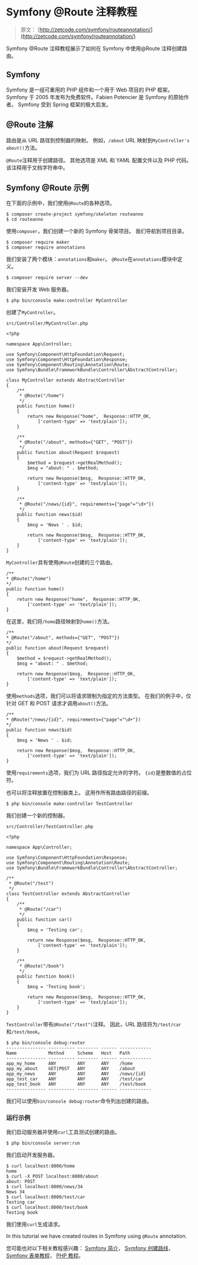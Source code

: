 # Symfony @Route 注释教程

> 原文： [http://zetcode.com/symfony/routeannotation/](http://zetcode.com/symfony/routeannotation/)

Symfony @Route 注释教程展示了如何在 Symfony 中使用@Route 注释创建路由。

## Symfony

Symfony 是一组可重用的 PHP 组件和一个用于 Web 项目的 PHP 框架。 Symfony 于 2005 年发布为免费软件。Fabien Potencier 是 Symfony 的原始作者。 Symfony 受到 Spring 框架的极大启发。

## @Route 注解

路由是从 URL 路径到控制器的映射。 例如，`/about` URL 映射到`MyController's` `about()`方法。

`@Route`注释用于创建路径。 其他选项是 XML 和 YAML 配置文件以及 PHP 代码。 该注释用于文档字符串中。

## Symfony @Route 示例

在下面的示例中，我们使用`@Route`的各种选项。

```
$ composer create-project symfony/skeleton routeanno
$ cd routeanno

```

使用`composer`，我们创建一个新的 Symfony 骨架项目。 我们导航到项目目录。

```
$ composer require maker
$ composer require annotations

```

我们安装了两个模块：`annotations`和`maker`。 `@Route`在`annotations`模块中定义。

```
$ composer require server --dev

```

我们安装开发 Web 服务器。

```
$ php bin/console make:controller MyController

```

创建了`MyController`。

`src/Controller/MyController.php`

```
<?php

namespace App\Controller;

use Symfony\Component\HttpFoundation\Request;
use Symfony\Component\HttpFoundation\Response;
use Symfony\Component\Routing\Annotation\Route;
use Symfony\Bundle\FrameworkBundle\Controller\AbstractController;

class MyController extends AbstractController
{
    /**
     * @Route("/home")
     */
    public function home()
    {
        return new Response("home",  Response::HTTP_OK,
            ['content-type' => 'text/plain']);
    }

    /**
     * @Route("/about", methods={"GET", "POST"})
     */
    public function about(Request $request)
    {
        $method = $request->getRealMethod();
        $msg = "about: " . $method;

        return new Response($msg,  Response::HTTP_OK,
            ['content-type' => 'text/plain']);
    }    

    /**
     * @Route("/news/{id}", requirements={"page"="\d+"})
     */
    public function news($id)
    {
        $msg = 'News ' . $id;

        return new Response($msg,  Response::HTTP_OK,
            ['content-type' => 'text/plain']);
    }    
}

```

`MyController`具有使用`@Route`创建的三个路由。

```
/**
* @Route("/home")
*/
public function home()
{
    return new Response("home",  Response::HTTP_OK,
        ['content-type' => 'text/plain']);
}

```

在这里，我们将`/home`路径映射到`home()`方法。

```
/**
* @Route("/about", methods={"GET", "POST"})
*/
public function about(Request $request)
{
    $method = $request->getRealMethod();
    $msg = "about: " . $method;

    return new Response($msg,  Response::HTTP_OK,
        ['content-type' => 'text/plain']);
}

```

使用`methods`选项，我们可以将请求限制为指定的方法类型。 在我们的例子中，仅针对 GET 和 POST 请求才调用`about()`方法。

```
/**
* @Route("/news/{id}", requirements={"page"="\d+"})
*/
public function news($id)
{
    $msg = 'News ' . $id;

    return new Response($msg,  Response::HTTP_OK,
        ['content-type' => 'text/plain']);
}

```

使用`requirements`选项，我们为 URL 路径指定允许的字符。 `{id}`是整数值的占位符。

也可以将注释放置在控制器类上。 这用作所有路由路径的前缀。

```
$ php bin/console make:controller TestController

```

我们创建一个新的控制器。

`src/Controller/TestController.php`

```
<?php

namespace App\Controller;

use Symfony\Component\HttpFoundation\Response;
use Symfony\Component\Routing\Annotation\Route;
use Symfony\Bundle\FrameworkBundle\Controller\AbstractController;

/**
 * @Route("/test")
 */
class TestController extends AbstractController
{
    /**
     * @Route("/car")
     */
    public function car()
    {
        $msg = 'Testing car';

        return new Response($msg,  Response::HTTP_OK,
            ['content-type' => 'text/plain']);
    }

    /**
     * @Route("/book")
     */
    public function book()
    {
        $msg = 'Testing book';

        return new Response($msg,  Response::HTTP_OK,
            ['content-type' => 'text/plain']);
    }
}

```

`TestController`带有`@Route("/test")`注释。 因此，URL 路径将为`/test/car`和`/test/book`。

```
$ php bin/console debug:router
--------------- ---------- -------- ------ ------------
Name            Method     Scheme   Host   Path
--------------- ---------- -------- ------ ------------
app_my_home     ANY        ANY      ANY    /home
app_my_about    GET|POST   ANY      ANY    /about
app_my_news     ANY        ANY      ANY    /news/{id}
app_test_car    ANY        ANY      ANY    /test/car
app_test_book   ANY        ANY      ANY    /test/book
--------------- ---------- -------- ------ ------------

```

我们可以使用`bin/console debug:router`命令列出创建的路由。

### 运行示例

我们启动服务器并使用`curl`工具测试创建的路由。

```
$ php bin/console server:run

```

我们启动开发服务器。

```
$ curl localhost:8000/home
home
$ curl -X POST localhost:8000/about
about: POST
$ curl localhost:8000/news/34
News 34
$ curl localhost:8000/test/car
Testing car
$ curl localhost:8000/test/book
Testing book

```

我们使用`curl`生成请求。

In this tutorial we have created routes in Symfony using `@Route` annotation.

您可能也对以下相关教程感兴趣： [Symfony 简介](/symfony/intro/)， [Symfony 创建路线](/symfony/createroutes/)， [Symfony 表单教程](/symfony/form/)， [PHP 教程](/lang/php/)。